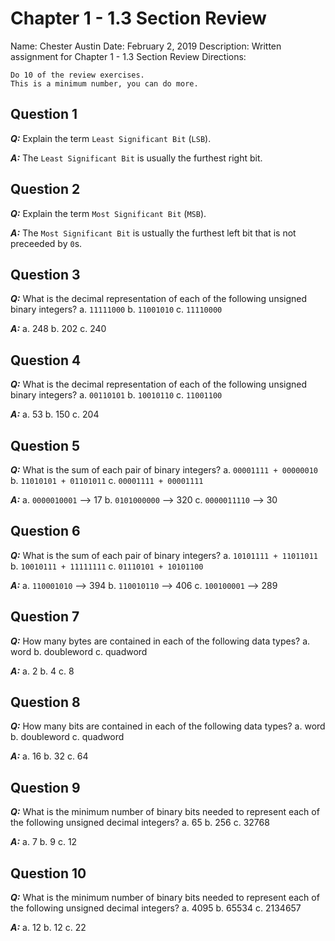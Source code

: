 # Chapter 1 - 1.3 Section Review

Name: Chester Austin
Date: February 2, 2019
Description: Written assignment for Chapter 1 - 1.3 Section Review
Directions:

```text
Do 10 of the review exercises. 
This is a minimum number, you can do more.
```

## Question 1

***Q:*** Explain the term `Least Significant Bit` (`LSB`).

***A:*** The `Least Significant Bit` is usually the furthest right bit.

## Question 2

***Q:*** Explain the term `Most Significant Bit` (`MSB`).

***A:*** The `Most Significant Bit` is ustually the furthest left bit that is not preceeded by `0`s.

## Question 3

***Q:*** What is the decimal representation of each of the following unsigned binary integers?
a. `11111000`
b. `11001010`
c. `11110000`

***A:*** 
a. 248
b. 202
c. 240

## Question 4

***Q:*** What is the decimal representation of each of the following unsigned binary integers?
a. `00110101`
b. `10010110`
c. `11001100`

***A:*** 
a. 53
b. 150
c. 204

## Question 5

***Q:*** What is the sum of each pair of binary integers?
a. `00001111 + 00000010`
b. `11010101 + 01101011`
c. `00001111 + 00001111`

***A:*** 
a. `0000010001` --> 17
b. `0101000000` --> 320
c. `0000011110` --> 30

## Question 6

***Q:*** What is the sum of each pair of binary integers?
a. `10101111 + 11011011`
b. `10010111 + 11111111`
c. `01110101 + 10101100`

***A:*** 
a. `110001010` --> 394
b. `110010110` --> 406
c. `100100001` --> 289 

## Question 7

***Q:*** How many bytes are contained in each of the following data types?
a. word
b. doubleword
c. quadword

***A:*** 
a. 2
b. 4
c. 8

## Question 8

***Q:*** How many bits are contained in each of the following data types?
a. word
b. doubleword
c. quadword

***A:*** 
a. 16
b. 32
c. 64

## Question 9

***Q:*** What is the minimum number of binary bits needed to represent each of the following unsigned decimal integers?
a. 65
b. 256
c. 32768

***A:*** 
a. 7
b. 9
c. 12

## Question 10

***Q:*** What is the minimum number of binary bits needed to represent each of the following unsigned decimal integers?
a. 4095
b. 65534
c. 2134657

***A:*** 
a. 12
b. 12
c. 22